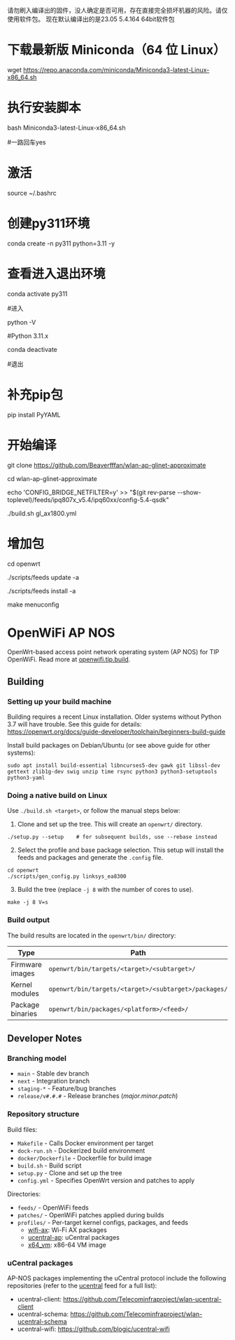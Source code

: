 请勿刷入编译出的固件，没人确定是否可用，存在直接完全损坏机器的风险。请仅使用软件包。
现在默认编译出的是23.05 5.4.164 64bit软件包

# 下载最新版 Miniconda（64 位 Linux）
wget https://repo.anaconda.com/miniconda/Miniconda3-latest-Linux-x86_64.sh

# 执行安装脚本
bash Miniconda3-latest-Linux-x86_64.sh

#一路回车yes

# 激活
source ~/.bashrc

# 创建py311环境
conda create -n py311 python=3.11 -y

# 查看进入退出环境
conda activate py311

#进入

python -V 

#Python 3.11.x

conda deactivate

#退出

# 补充pip包
pip install PyYAML

# 开始编译
git clone https://github.com/Beaverfffan/wlan-ap-glinet-approximate

cd wlan-ap-glinet-approximate

echo 'CONFIG_BRIDGE_NETFILTER=y' >> "$(git rev-parse --show-toplevel)/feeds/ipq807x_v5.4/ipq60xx/config-5.4-qsdk"

./build.sh gl_ax1800.yml

# 增加包
cd openwrt

./scripts/feeds update -a

./scripts/feeds install -a

make menuconfig



































# OpenWiFi AP NOS

OpenWrt-based access point network operating system (AP NOS) for TIP OpenWiFi.
Read more at [openwifi.tip.build](https://openwifi.tip.build/).

## Building

### Setting up your build machine

Building requires a recent Linux installation. Older systems without Python 3.7
will have trouble. See this guide for details:
https://openwrt.org/docs/guide-developer/toolchain/beginners-build-guide

Install build packages on Debian/Ubuntu (or see above guide for other systems):
```
sudo apt install build-essential libncurses5-dev gawk git libssl-dev gettext zlib1g-dev swig unzip time rsync python3 python3-setuptools python3-yaml
```

### Doing a native build on Linux

Use `./build.sh <target>`, or follow the manual steps below:

1. Clone and set up the tree. This will create an `openwrt/` directory.
```shell
./setup.py --setup    # for subsequent builds, use --rebase instead
```

2. Select the profile and base package selection. This setup will install the
   feeds and packages and generate the `.config` file.
```shell
cd openwrt
./scripts/gen_config.py linksys_ea8300
```

3. Build the tree (replace `-j 8` with the number of cores to use).
```shell
make -j 8 V=s
```

### Build output

The build results are located in the `openwrt/bin/` directory:

| Type             | Path                                                 |
| ---------------- | ---------------------------------------------------- |
| Firmware images  | `openwrt/bin/targets/<target>/<subtarget>/`          |
| Kernel modules   | `openwrt/bin/targets/<target>/<subtarget>/packages/` |
| Package binaries | `openwrt/bin/packages/<platform>/<feed>/`            |

## Developer Notes

### Branching model

- `main` - Stable dev branch
- `next` - Integration branch
- `staging-*` - Feature/bug branches
- `release/v#.#.#` - Release branches (*major.minor.patch*)

### Repository structure

Build files:
- `Makefile` - Calls Docker environment per target
- `dock-run.sh` - Dockerized build environment
- `docker/Dockerfile` - Dockerfile for build image
- `build.sh` - Build script
- `setup.py` - Clone and set up the tree
- `config.yml` - Specifies OpenWrt version and patches to apply

Directories:
- `feeds/` - OpenWiFi feeds
- `patches/` - OpenWiFi patches applied during builds
- `profiles/` - Per-target kernel configs, packages, and feeds
    - [wifi-ax](profiles/wifi-ax.yml): Wi-Fi AX packages
    - [ucentral-ap](profiles/ucentral-ap.yml): uCentral packages
    - [x64_vm](profiles/x64_vm.yml): x86-64 VM image

### uCentral packages

AP-NOS packages implementing the uCentral protocol include the following
repositories (refer to the [ucentral](feeds/ucentral/) feed for a full list):
- ucentral-client: https://github.com/Telecominfraproject/wlan-ucentral-client
- ucentral-schema: https://github.com/Telecominfraproject/wlan-ucentral-schema
- ucentral-wifi: https://github.com/blogic/ucentral-wifi
